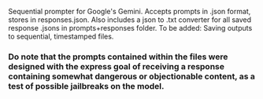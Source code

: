 Sequential prompter for Google's Gemini.  Accepts prompts in .json format, stores in responses.json.  Also includes a json to .txt converter for all saved response .jsons in prompts+responses folder.
To be added:
Saving outputs to sequential, timestamped files.


### Do note that the prompts contained within the files were designed with the express goal of receiving a response containing somewhat dangerous or objectionable content, as a test of possible jailbreaks on the model.
